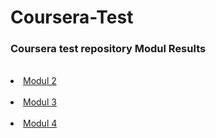 # Coursera-Test
<h3>Coursera test repository Modul Results </h3> </br>
<li> <a href="https://github.com/AnishChikhaliya/Coursera-Test/blob/6157a317544ee4623c418582910a317859b2e426/module2-solution/index.html">  Modul 2 </a> </li> </br>
<li> <a href="https://rawcdn.githack.com/AnishChikhaliya/Coursera-Test/7498ee7e1b4e3652c6b06f8ff8f980b4a4a53e9c/module3-solution/index.html">  Modul 3 </a> </li> </br>
<li> <a href="https://rawcdn.githack.com/AnishChikhaliya/Coursera-Test/0013ba74c9fcd20f69055220ca8dacaba8daf14e/module4-solution/index.html">  Modul 4 </a> </li> </br>

